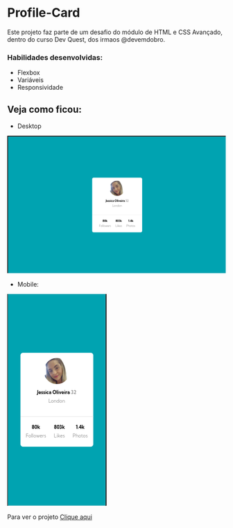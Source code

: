 # Profile-Card

Este projeto faz parte de um desafio do módulo de HTML e CSS Avançado, dentro do curso Dev Quest, dos irmaos @devemdobro.

### Habilidades desenvolvidas:
- Flexbox
- Variáveis
- Responsividade

## Veja como ficou:
- Desktop
<img src="./src/Readme-images/Captura de tela de 2023-05-07 14-59-46.png" alt="Imagem do projeto em Desktop">

- Mobile:
<img src="./src/Readme-images/Captura de tela de 2023-05-07 15-01-17.png" alt="">

 Para ver o projeto [ Clique aqui ](https://jessica-os.github.io/Profile-Card/)
